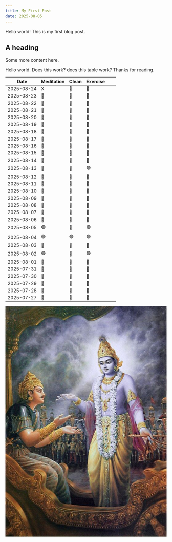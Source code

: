 ```yaml
---
title: My First Post
date: 2025-08-05
---
```


Hello world! This is my first blog post.

## A heading

Some more content here.

Hello world. Does this work?
does this table work? Thanks for reading.

| Date       | Meditation | Clean | Exercise |     |     |
| ---------- | ---------- | ----- | -------- | --- | --- |
| 2025-08-24 | X         | 🔴    | 🔴       |     |     |
| 2025-08-23 | 🔴         | 🔴    | 🔴       |     |     |
| 2025-08-22 | 🔴         | 🔴    | 🔴       |     |     |
| 2025-08-21 | 🔴         | 🔴    | 🔴       |     |     |
| 2025-08-20 | 🔴         | 🔴    | 🔴       |     |     |
| 2025-08-19 | 🔴         | 🔴    | 🔴       |     |     |
| 2025-08-18 | 🔴         | 🔴    | 🔴       |     |     |
| 2025-08-17 | 🔴         | 🔴    | 🔴       |     |     |
| 2025-08-16 | 🔴         | 🔴    | 🔴       |     |     |
| 2025-08-15 | 🔴         | 🔴    | 🔴       |     |     |
| 2025-08-14 | 🔴         | 🔴    | 🔴       |     |     |
| 2025-08-13 | 🔴         | 🔴    | 🟢       |     |     |
| 2025-08-12 | 🔴         | 🔴    | 🔴       |     |     |
| 2025-08-11 | 🔴         | 🔴    | 🔴       |     |     |
| 2025-08-10 | 🔴         | 🔴    | 🔴       |     |     |
| 2025-08-09 | 🔴         | 🔴    | 🔴       |     |     |
| 2025-08-08 | 🔴         | 🔴    | 🔴       |     |     |
| 2025-08-07 | 🔴         | 🔴    | 🔴       |     |     |
| 2025-08-06 | 🔴         | 🔴    | 🔴       |     |     |
| 2025-08-05 | 🟢         | 🔴    | 🟢       |     |     |
| 2025-08-04 | 🟢         | 🟢    | 🟢       |     |     |
| 2025-08-03 | 🔴         | 🔴    | 🔴       |     |     |
| 2025-08-02 | 🟢         | 🔴    | 🟢       |     |     |
| 2025-08-01 | 🔴         | 🔴    | 🔴       |     |     |
| 2025-07-31 | 🔴         | 🔴    | 🔴       |     |     |
| 2025-07-30 | 🔴         | 🔴    | 🔴       |     |     |
| 2025-07-29 | 🔴         | 🔴    | 🔴       |     |     |
| 2025-07-28 | 🔴         | 🔴    | 🔴       |     |     |
| 2025-07-27 | 🔴         | 🔴    | 🔴       |     |     |


![Test](/assets/images/krishna.jpg)